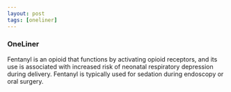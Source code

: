 ```yaml
---
layout: post
tags: [oneliner]
---
```



### OneLiner

Fentanyl is an opioid that functions by activating opioid receptors, and its use is associated with increased risk of neonatal respiratory depression during delivery. Fentanyl is typically used for sedation during endoscopy or oral surgery.
